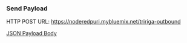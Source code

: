 ### Send Payload

HTTP POST URL: https://noderedpuri.mybluemix.net/tririga-outbound

[JSON Payload Body](/payload.json)
